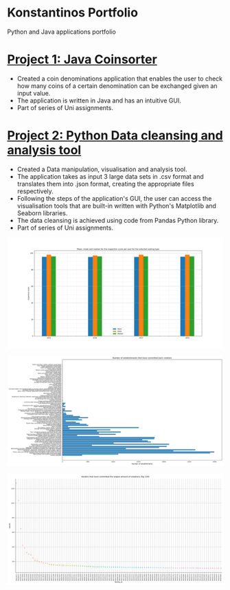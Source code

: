 # Konstantinos Portfolio
Python and Java applications portfolio

# [Project 1: Java Coinsorter](https://github.com/bebeto1914/Java_Coinsorter)
* Created a coin denominations application that enables the user to check how many coins of a certain denomination can be exchanged given an input value.
* The application is written in Java and has an intuitive GUI.
* Part of series of Uni assignments.

# [Project 2: Python Data cleansing and analysis tool](https://github.com/bebeto1914/Python_Data_Cleansing_Analysis)
* Created a Data manipulation, visualisation and analysis tool.
* The application takes as input 3 large data sets in .csv format and translates them into .json format, creating the appropriate files respectively.
* Following the steps of the application's GUI, the user can access the visualisation tools that are built-in written with Python's Matplotlib and Seaborn libraries. 
* The data cleansing is achieved using code from Pandas Python library.
* Part of series of Uni assignments.

![](Images/Figure_1.png)

![](Images/Figure_3.png)

![](Images/Figure_5.png)

